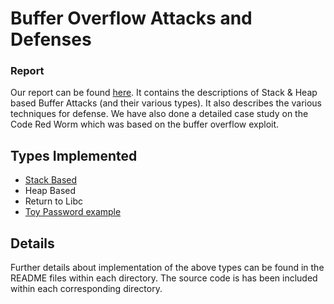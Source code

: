 # Buffer Overflow Attacks and Defenses

### Report
Our report can be found [here](report.pdf). It contains the descriptions of Stack & Heap based Buffer Attacks (and their various types). It also describes the various techniques for defense. 
We have also done a detailed case study on the Code Red Worm which was based on the buffer overflow exploit.  

## Types Implemented
- [Stack Based](Stack_based)
- Heap Based
- Return to Libc
- [Toy Password example](toy_passwd)

## Details
Further details about implementation of the above types can be found in the README files within each directory. The source code is has been included within each corresponding directory.
